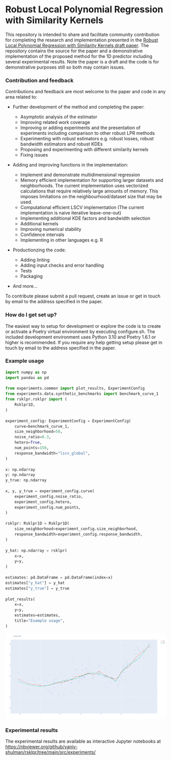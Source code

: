 # Robust Local Polynomial Regression with Similarity Kernels #

This repository is intended to share and facilitate community contribution for completing the research and implementation 
presented in the [Robust Local Polynomial Regression with Similarity Kernels draft paper](https://github.com/yaniv-shulman/rsklpr/tree/main/paper/rsklpr.pdf). The repository contains
the source for the paper and a demonstrative implementation of the proposed method for the 1D predictor including
several experimental results. Note the paper is a draft and the code is for demonstrative purposes still so both may
contain issues.

### Contribution and feedback ###

Contributions and feedback are most welcome to the paper and code in any area related to:
- Further development of the method and completing the paper:
  - Asymptotic analysis of the estimator
  - Improving related work coverage
  - Improving or adding experiments and the presentation of experiments including comparison to other robust LPR methods
  - Experimenting with robust estimators e.g. robust losses, robust bandwidth estimators and robust KDEs
  - Proposing and experimenting with different similarity kernels
  - Fixing issues
- Adding and improving functions in the implementation:
  - Implement and demonstrate multidimensional regression
  - Memory efficient implementation for supporting larger datasets and neighborhoods. The current implementation uses
vectorized calculations that require relatively large amounts of memory. This imposes limitations on the
neighbourhood/dataset size that may be used.
  - Computational efficient LSCV implementation (The current implementation is naive iterative leave-one-out)
  - Implementing additional KDE factors and bandwidth selection
  - Additional kernels
  - Improving numerical stability
  - Confidence intervals
  - Implementing in other languages e.g. R
- Productionzing the code:
  - Adding linting
  - Adding input checks and error handling
  - Tests
  - Packaging

- And more...

To contribute please submit a pull request, create an issue or get in touch by email to the address specified in the
paper.

### How do I get set up? ###
The easiest way to setup for development or explore the code is to create or activate a Poetry virtual environment by
executing configure.sh. The included development environment uses Python 3.10 and Poetry 1.6.1 or higher is recommended.
If you require any help getting setup please get in touch by email to the address specified in the paper.

### Example usage ###

```python
import numpy as np
import pandas as pd

from experiments.common import plot_results, ExperimentConfig
from experiments.data.synthetic_benchmarks import benchmark_curve_1
from rsklpr.rsklpr import (
    Rsklpr1D,
)

experiment_config: ExperimentConfig = ExperimentConfig(
    curve=benchmark_curve_1,
    size_neighborhood=50,
    noise_ratio=0.3,
    hetero=True,
    num_points=150,
    response_bandwidth="lscv_global",
)

x: np.ndarray
y: np.ndarray
y_true: np.ndarray

x, y, y_true = experiment_config.curve(
    experiment_config.noise_ratio,
    experiment_config.hetero,
    experiment_config.num_points,
)

rsklpr: Rsklpr1D = Rsklpr1D(
    size_neighborhood=experiment_config.size_neighborhood,
    response_bandwidth=experiment_config.response_bandwidth,
)

y_hat: np.ndarray = rsklpr(
    x=x,
    y=y,
)

estimates: pd.DataFrame = pd.DataFrame(index=x)
estimates["y_hat"] = y_hat
estimates["y_true"] = y_true

plot_results(
    x=x,
    y=y,
    estimates=estimates,
    title="Example usage",
)
```
![Example usage plot](./example_usage.png)

### Experimental results ###
The experimental results are available as interactive Jupyter notebooks at 
https://nbviewer.org/github/yaniv-shulman/rsklpr/tree/main/src/experiments/
